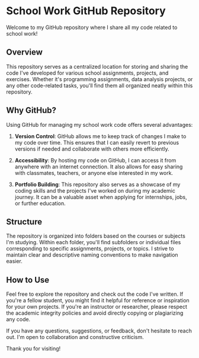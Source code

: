 # School Work GitHub Repository

Welcome to my GitHub repository where I share all my code related to school work!

## Overview

This repository serves as a centralized location for storing and sharing the code I've developed for various school assignments, projects, and exercises. Whether it's programming assignments, data analysis projects, or any other code-related tasks, you'll find them all organized neatly within this repository.

## Why GitHub?

Using GitHub for managing my school work code offers several advantages:

1. **Version Control**: GitHub allows me to keep track of changes I make to my code over time. This ensures that I can easily revert to previous versions if needed and collaborate with others more efficiently.

2. **Accessibility**: By hosting my code on GitHub, I can access it from anywhere with an internet connection. It also allows for easy sharing with classmates, teachers, or anyone else interested in my work.

3. **Portfolio Building**: This repository also serves as a showcase of my coding skills and the projects I've worked on during my academic journey. It can be a valuable asset when applying for internships, jobs, or further education.

## Structure

The repository is organized into folders based on the courses or subjects I'm studying. Within each folder, you'll find subfolders or individual files corresponding to specific assignments, projects, or topics. I strive to maintain clear and descriptive naming conventions to make navigation easier.

## How to Use

Feel free to explore the repository and check out the code I've written. If you're a fellow student, you might find it helpful for reference or inspiration for your own projects. If you're an instructor or researcher, please respect the academic integrity policies and avoid directly copying or plagiarizing any code.

If you have any questions, suggestions, or feedback, don't hesitate to reach out. I'm open to collaboration and constructive criticism.

Thank you for visiting!
